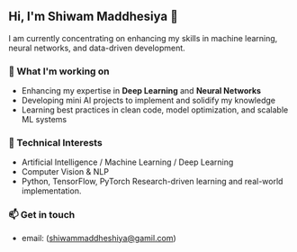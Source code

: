 ## Hi, I'm Shiwam Maddhesiya 👋
I am currently concentrating on enhancing my skills in machine learning, neural networks, and data-driven development.

### 🚀 What I'm working on
- Enhancing my expertise in **Deep Learning** and **Neural Networks**
- Developing mini AI projects to implement and solidify my knowledge
- Learning best practices in clean code, model optimization, and scalable ML systems

### 💼 Technical Interests
- Artificial Intelligence / Machine Learning / Deep Learning
- Computer Vision & NLP
- Python, TensorFlow, PyTorch
Research-driven learning and real-world implementation.

### 📫 Get in touch
- email: (shiwammaddheshiya@gamil.com)
